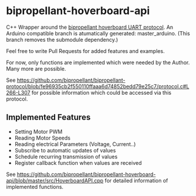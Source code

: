# bipropellant-hoverboard-api

C++ Wrapper around the [bipropellant hoverboard UART protocol](https://github.com/bipropellant/bipropellant-protocol).
An Arduino compatible branch is atumatically generated: master_arduino. (This branch removes the submodule dependency.)

Feel free to write Pull Requests for added features and examples.

For now, only functions are implemented which were needed by the Author. Many more are possible.

See https://github.com/bipropellant/bipropellant-protocol/blob/fe96935cb2f550110ffaaa6d74852bedd79e25c7/protocol.c#L266-L307 for possible information which could be accessed via this protocol.

## Implemented Features
* Setting Motor PWM
* Reading Motor Speeds
* Reading electrical Parameters (Voltage, Current..)
* Subscribe to automatic updates of values
* Schedule recurring transmission of values
* Register callback function when values are received

See https://github.com/bipropellant/bipropellant-hoverboard-api/blob/master/src/HoverboardAPI.cpp for detailed information of implemented functions.
